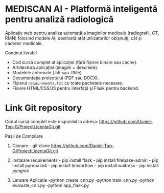 # MEDISCAN AI - Platformă inteligentă pentru analiză radiologică

Aplicație web pentru analiza automată a imaginilor medicale (radiografii, CT, RMN) folosind modele AI, destinată atât utilizatorilor obișnuiți, cât și cadrelor medicale.

Conținut livrabil

- Cod sursă complet al aplicației (fără fișiere binare sau cache).
- Arhitectura aplicației (imagini + descriere).
- Modelele antrenate (.h5 sau .tflite).
- Documentația proiectului (PDF sau DOCX).
- Fișierul `requirements.txt` cu toate pachetele necesare.
- Fisiere HTML/CSS/JS pentru interfață și Flask pentru backend.

# Link Git repository

Codul sursă complet este disponibil la adresa:
https://github.com/Daniel-Top-G/ProiectLicentaGit.git

Pașii de Compilare
1. Clonare - git clone https://github.com/Daniel-Top-G/ProiectLicentaGit.git
2. Instalare requirements - pip install flask
                          - pip install firebase-admin
                          - pip install pyrebase4
                          - pip install tensorflow
                          - pip install waitress
                          - pip install pyngrok

3. Lansare Aplicație -python create_cnn.py
                     -python train_cnn.py
                     -python evaluate_cnn.py
                     -python app_flask.py

